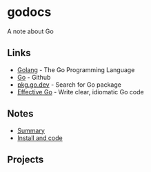 # godocs
A note about Go

## Links
- [Golang](https://golang.google.cn/) - The Go Programming Language
- [Go](https://github.com/golang/go) - Github
- [pkg.go.dev](https://pkg.go.dev/) - Search for Go package
- [Effective Go](https://golang.google.cn/doc/effective_go) - Write clear, idiomatic Go code


## Notes
- [Summary](Summary.md)
- [Install and code](introduction.md)


## Projects

